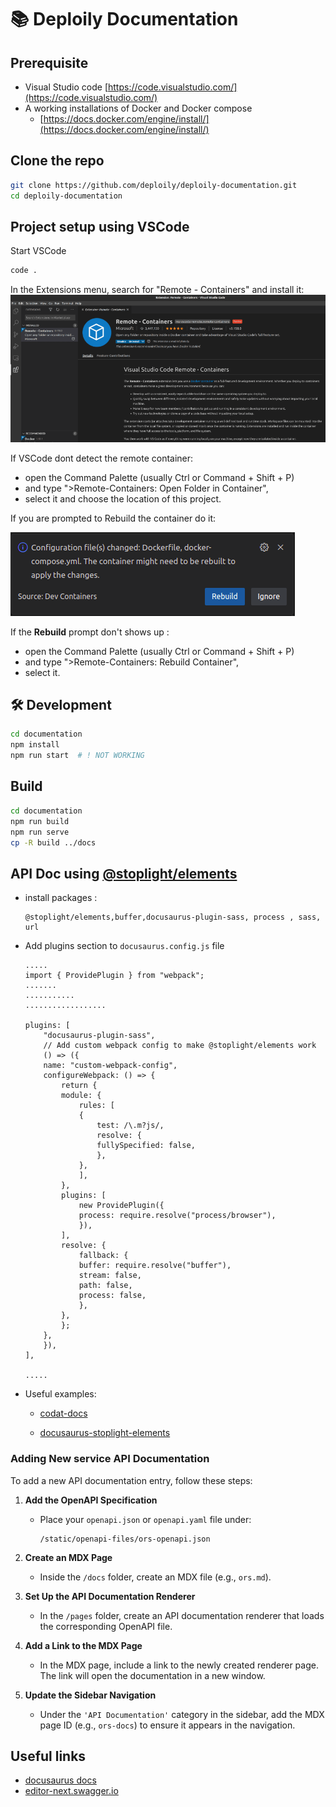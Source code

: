 # 📚 Deploily Documentation

## Prerequisite 

* Visual Studio code [https://code.visualstudio.com/](https://code.visualstudio.com/)
* A working installations of Docker and Docker compose
    - [https://docs.docker.com/engine/install/](https://docs.docker.com/engine/install/)

## Clone the repo

```sh
git clone https://github.com/deploily/deploily-documentation.git
cd deploily-documentation
```

## Project setup using VSCode

Start VSCode 
```bash
code .
```

In the Extensions menu, search for "Remote - Containers" and install it:
![](images/vscode-remote-container.png)


If VSCode dont detect the remote container: 
- open the Command Palette (usually Ctrl or Command + Shift + P) 
- and type ">Remote-Containers: Open Folder in Container", 
- select it and choose the location of this project.

If you are prompted to Rebuild the container do it: 

![](images/devcontainer-rebuild.png)

If the **Rebuild** prompt don't shows up : 
- open the Command Palette (usually Ctrl or Command + Shift + P) 
- and type ">Remote-Containers: Rebuild Container", 
- select it.


## 🛠️ Development

```bash
cd documentation
npm install
npm run start  # ! NOT WORKING
```

## Build

```bash
cd documentation
npm run build
npm run serve
cp -R build ../docs
```

## API Doc using [@stoplight/elements](https://www.npmjs.com/package/@stoplight/elements)

* install packages :
    ```
    @stoplight/elements,buffer,docusaurus-plugin-sass, process , sass, url
    ```

* Add plugins section to `docusaurus.config.js` file

    ```
    .....
    import { ProvidePlugin } from "webpack";
    .......
    ...........
    ..................

    plugins: [
        "docusaurus-plugin-sass",
        // Add custom webpack config to make @stoplight/elements work
        () => ({
        name: "custom-webpack-config",
        configureWebpack: () => {
            return {
            module: {
                rules: [
                {
                    test: /\.m?js/,
                    resolve: {
                    fullySpecified: false,
                    },
                },
                ],
            },
            plugins: [
                new ProvidePlugin({
                process: require.resolve("process/browser"),
                }),
            ],
            resolve: {
                fallback: {
                buffer: require.resolve("buffer"),
                stream: false,
                path: false,
                process: false,
                },
            },
            };
        },
        }),
    ],

    .....

    ```
* Useful examples:

  * [codat-docs](https://github.com/codatio/codat-docs/tree/main)

  * [docusaurus-stoplight-elements](https://github.com/yhuard/docusaurus-stoplight-elements/tree/main)
### Adding New service API Documentation  

To add a new API documentation entry, follow these steps:  

1. **Add the OpenAPI Specification**  
   - Place your `openapi.json` or `openapi.yaml` file under:  
     ```  
     /static/openapi-files/ors-openapi.json  
     ```  

2. **Create an MDX Page**  
   - Inside the `/docs` folder, create an MDX file (e.g., `ors.md`).  

3. **Set Up the API Documentation Renderer**  
   - In the `/pages` folder, create an API documentation renderer that loads the corresponding OpenAPI file.  

4. **Add a Link to the MDX Page**  
   - In the MDX page, include a link to the newly created renderer page. The link will open the documentation in a new window.  

5. **Update the Sidebar Navigation**  
   - Under the `'API Documentation'` category in the sidebar, add the MDX page ID (e.g., `ors-docs`) to ensure it appears in the navigation.  



## Useful links

- [docusaurus docs](https://docusaurus.io/docs)
- [editor-next.swagger.io](https://editor-next.swagger.io/)



